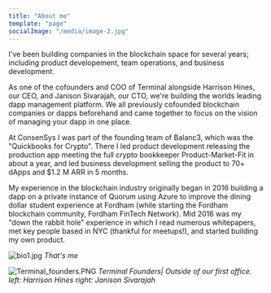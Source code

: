```yaml
---
title: "About me"
template: "page"
socialImage: "/media/image-2.jpg"
---
```


I've been building companies in the blockchain space for several years; including product developement, team operations, and business development.

As one of the cofounders and COO of Terminal alongside Harrison Hines, our CEO, and Janison Sivarajah, our CTO, we're building the worlds leading dapp management platform. We all previously cofounded blockchain companies or dapps beforehand and came together to focus on the vision of managing your dapp in one place.

At ConsenSys I was part of the founding team of Balanc3, which was the "Quickbooks for Crypto". There I led product development releasing the production app meeting the full crypto bookkeeper Product-Market-Fit in about a year, and led business development selling the product to 70+ dApps and $1.2 M ARR in 5 months. 

My experience in the blockchain industry originally began in 2016 building a dapp on a private instance of Quorum using Azure to improve the dining dollar student experience at Fordham (while starting the Fordham blockchain community, Fordham FinTech Network). Mid 2016 was my "down the rabbit hole" experience in which I read numerous whitepapers, met key people based in NYC (thankful for meetups!), and started building my own product.


![bio1.jpg](bio1.jpg)
    *That's me*

![Terminal_founders.PNG](/media/terminal_founders.png)
     *Terminal Founders| Outside of our first office. left: Harrison Hines right: Janison Sivarajah*

